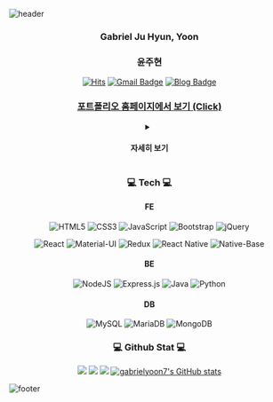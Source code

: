 ![header](https://capsule-render.vercel.app/api?type=waving&&color=gradient&height=100&section=header&fontSize=90)

<div align = "center">
    <h3>Gabriel Ju Hyun, Yoon</h3>
    <h3>윤주현</h3>

[![Hits](https://hits.seeyoufarm.com/api/count/incr/badge.svg?url=https%3A%2F%2Fgithub.com%2Fgabrielyoon7&count_bg=%2379C83D&title_bg=%23555555&icon=&icon_color=%23E7E7E7&title=hits&edge_flat=false)](https://hits.seeyoufarm.com) [![Gmail Badge](https://img.shields.io/badge/Gmail-d14836?style=flat-square&logo=Gmail&logoColor=white&link=mailto:gabrielyoon7@gmail.com)](mailto:gabrielyoon7@gmail.com)
[![Blog Badge](http://img.shields.io/badge/-Blog-green?style=flat-square&link=https://leirbag.tistory.com/)](https://leirbag.tistory.com/)
    

<h3><a href='https://gabrielyoon7.github.io/gabrielyoon7/'>포트폴리오 홈페이지에서 보기 (Click)</a></h3>

<details>
    <summary><h4> 자세히 보기 </h4></summary>

<h3>💻 Best Repository (Public Only) 💻</h3>

 	
[경기대학교 소프트웨어중심대학 SWAIG 홈페이지 (Official)](https://github.com/gabrielyoon7/webp2021)
    
경기대학교 컴퓨터공학심화캡스톤 [기록의달인](https://github.com/gabrielyoon7/GIDAL)
    
경기대학교 분산병렬컴퓨팅연구실 [전기차 충전소 추천앱 : 나만의 플러그](https://github.com/KGU-DCS-LAB/myPlug)

경기대학교 2022-2 SW상상기업 팀 아보카도 프로젝트 : [그룹 활동 지원 서비스 및 채용 연계 플랫폼](https://github.com/KGU-Team-Avocado/avocado-hero-web)

~~[심심해서 만든 지뢰찾기 게임](https://github.com/gabrielyoon7/Minesweeper-by-Python3)~~
    

    
<h3>💻 History 💻</h3>

<details>
    <summary><h4> 2017 ~ 2018 </h4></summary>
    경기대학교 컴퓨터공학부 입학과 동시에 군휴학
</details>

<details>
    <summary><h4> 2020 </h4></summary>
    
`2020.09 ~ 12`<br/>2020-2 경기대학교 감성SW교육센터 SW기초교과 튜터 / Python 
    
`2020.10 ~ 2021.02`<br/>경기대학교 AI컴퓨터공학부 홈페이지 개발팀 ([CS-HOME](https://github.com/KGU-CS-HOME)) 5기 `팀장` 

`2020.12 ~ 2021.02`<br/>[경기대학교 인공지능전공 홈페이지](http://ai.kyonggi.ac.kr) 제작 및 서비스 (CS-HOME)

</details>
    
<details>
    <summary><h4> 2021 </h4></summary>

`2021.03 ~ 12`<br/>2021 경기대학교 감성SW교육센터 SW기초교과 튜터 `대표`<br/>· 2021 진성애교양대학 감성SW교육센터 공로상(`2021.12`)

`2021.03 ~ 12`<br/>경기대학교 AI컴퓨터공학부 홈페이지 개발팀 ([CS-HOME](https://github.com/KGU-CS-HOME)) 6기 `팀장` 
    
`2021.03 ~ 06`<br/>[경기대학교 컴퓨터공학부 홈페이지](http://ai.kyonggi.ac.kr) 사물함 신청 서비스 프로젝트 진행 (CS-HOME)<br/>· 2021-1 경기대학교 BARUN 문제해결 프로젝트 (세.나.페 팀) 우수상

`2021.06 ~ 08`<br/>[경기대학교 소프트웨어중심대학 SWAIG 홈페이지](http://swaig.kyonggi.ac.kr:8080) 제작 및 서비스 (CS-HOME)

`2021.07 ~ `<br/>경기대학교 AI컴퓨터공학부 [분산병렬컴퓨팅연구실](https://github.com/KGU-DCS-LAB) 학부연구생

`2021.09 ~ 12`<br/>[경기대학교 컴퓨터공학부 홈페이지](http://ai.kyonggi.ac.kr) 졸업 요건 분석 서비스 프로젝트 진행 (CS-HOME) <br/>· 2021-2 경기대학교 BARUN 문제해결 프로젝트 (세.나.페 팀) 장려상

</details>


<details>
    <summary><h4> 2022 </h4></summary>

`2022.03 ~ 06`<br/>경기대학교 컴퓨터공학심화캡스톤 [기록의달인 : 차세대 일기 작성 애플리케이션](https://github.com/gabrielyoon7/GIDAL) 
    
`2022.03 ~ 11`<br/>경기대학교 분산병렬컴퓨팅연구실 [전기차 충전소 추천앱 : 나만의 플러그](https://github.com/KGU-DCS-LAB/myPlug)<br/>· 2022 추계 한국정보기술학회 대학생논문경진대회 `은상`

`2022.06`<br/>2022년 제 1회 정보처리기사 합격 

</details>   

    
</details>
    
    
<h3>💻 Tech 💻</h3>

<h4>FE</h4>

![HTML5](https://img.shields.io/badge/html5-%23E34F26.svg?style=for-the-badge&logo=html5&logoColor=white) ![CSS3](https://img.shields.io/badge/css3-%231572B6.svg?style=for-the-badge&logo=css3&logoColor=white) ![JavaScript](https://img.shields.io/badge/javascript-%23323330.svg?style=for-the-badge&logo=javascript&logoColor=%23F7DF1E) ![Bootstrap](https://img.shields.io/badge/bootstrap-%23563D7C.svg?style=for-the-badge&logo=bootstrap&logoColor=white) ![jQuery](https://img.shields.io/badge/jquery-%230769AD.svg?style=for-the-badge&logo=jquery&logoColor=white)

![React](https://img.shields.io/badge/react-%2320232a.svg?style=for-the-badge&logo=react&logoColor=%2361DAFB) ![Material-UI](https://img.shields.io/badge/material%20ui-%230081CB.svg?style=for-the-badge&logo=material-ui&logoColor=white) ![Redux](https://img.shields.io/badge/redux-%23593d88.svg?style=for-the-badge&logo=redux&logoColor=white) ![React Native](https://img.shields.io/badge/react_native-%2320232a.svg?style=for-the-badge&logo=react&logoColor=%2361DAFB) ![Native-Base](https://img.shields.io/badge/native%20base-%230081CB.svg?style=for-the-badge&logo=material-ui&logoColor=white)


<h4>BE</h4>

![NodeJS](https://img.shields.io/badge/node.js-6DA55F?style=for-the-badge&logo=node.js&logoColor=white) ![Express.js](https://img.shields.io/badge/express.js-%23404d59.svg?style=for-the-badge&logo=express&logoColor=%2361DAFB) 
![Java](https://img.shields.io/badge/java-%23ED8B00.svg?style=for-the-badge&logo=java&logoColor=white) ![Python](https://img.shields.io/badge/python-3670A0?style=for-the-badge&logo=python&logoColor=ffdd54)


<h4>DB</h4>

![MySQL](https://img.shields.io/badge/mysql-%2300f.svg?style=for-the-badge&logo=mysql&logoColor=white) ![MariaDB](https://img.shields.io/badge/MariaDB-003545?style=for-the-badge&logo=mariadb&logoColor=white) ![MongoDB](https://img.shields.io/badge/MongoDB-%234ea94b.svg?style=for-the-badge&logo=mongodb&logoColor=white)
    
<h3>💻 Github Stat 💻</h3>
    
![](https://github-profile-summary-cards.vercel.app/api/cards/profile-details?username=gabrielyoon7&theme=github) ![](https://github-profile-summary-cards.vercel.app/api/cards/most-commit-language?username=gabrielyoon7&theme=github) ![](https://github-profile-summary-cards.vercel.app/api/cards/productive-time?username=gabrielyoon7&theme=github&utcOffset=8) [![gabrielyoon7's GitHub stats](https://github-readme-stats.vercel.app/api?username=gabrielyoon7)](https://github.com/anuraghazra/github-readme-stats)

</div>

    
![footer](https://capsule-render.vercel.app/api?type=waving&&color=gradient&height=100&section=footer&fontSize=90)



